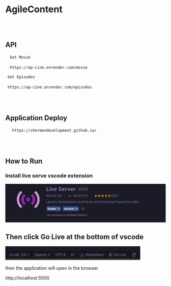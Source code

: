 # AgileContent 


<br />
<br />

## API

```
  Get Movie

  https://ap-cine.onrender.com/movie
```

```
 Get Episodes

 https://ap-cine.onrender.com/episodes
```

<br/>
<br/>


## Application Deploy

```
   https://shermondevelopment.github.io/
```

<br />
<br />

## How to Run

### Install live serve vscode extension



![Alt text](image.png)



## Then click Go Live at the bottom of vscode

![Alt text](image-1.png)


then the application will open in the browser

http://localhost:5500